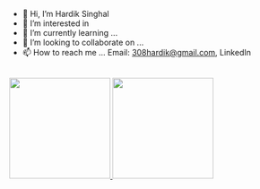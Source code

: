 - 👋 Hi, I’m Hardik Singhal
- 👀 I’m interested in 
- 🌱 I’m currently learning ...
- 💞️ I’m looking to collaborate on ...
- 📫 How to reach me ... 
  Email: 308hardik@gmail.com, LinkedIn

<!---
hardik3008/hardik3008 is a ✨ special ✨ repository because its `README.md` (this file) appears on your GitHub profile.
You can click the Preview link to take a look at your changes.
--->

<br/>

<a href="https://github.com/hardik3008">
  <img height="180em" src="https://github-readme-stats.vercel.app/api?username=hardik3008&theme=buefy&show_icons=true" />
  <img height="180em" src="https://github-readme-stats.vercel.app/api/top-langs/?username=hardik3008&theme=buefy&layout=compact" />
</a>
